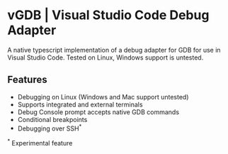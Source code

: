 # vGDB | Visual Studio Code Debug Adapter

A native typescript implementation of a debug adapter for GDB for use in Visual Studio Code. Tested on Linux, Windows support is untested.

## Features

- Debugging on Linux (Windows and Mac support untested)
- Supports integrated and external terminals
- Debug Console prompt accepts native GDB commands
- Conditional breakpoints
- Debugging over SSH<sup>*</sup>

<sup>\*</sup> Experimental feature